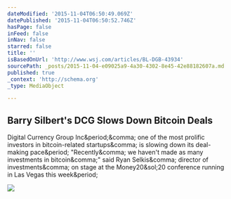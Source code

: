 ```yaml
---
dateModified: '2015-11-04T06:50:49.069Z'
datePublished: '2015-11-04T06:50:52.746Z'
hasPage: false
inFeed: false
inNav: false
starred: false
title: ''
isBasedOnUrl: 'http://www.wsj.com/articles/BL-DGB-43934'
sourcePath: _posts/2015-11-04-e09025a9-4a30-4302-8e45-42e88182607a.md
published: true
_context: 'http://schema.org'
_type: MediaObject

---
```

<article style=""><h1>Barry Silbert's DCG Slows Down Bitcoin Deals</h1><p>Digital Currency Group Inc&amp;period;&amp;comma; one of the most prolific investors in bitcoin-related startups&amp;comma; is slowing down its deal-making pace&amp;period; "Recently&amp;comma; we haven't made as many investments in bitcoin&amp;comma;" said Ryan Selkis&amp;comma; director of investments&amp;comma; on stage at the Money20&amp;sol;20 conference running in Las Vegas this week&amp;period;</p><img src="http://si.wsj.net/public/resources/images/BN-KS265_bitcoi_P_20151012060448.jpg" /></article>